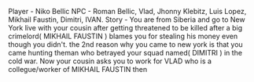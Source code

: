 Player - Niko Bellic
NPC - Roman Bellic, Vlad, Jhonny Klebitz, Luis Lopez,
Mikhail Faustin, Dimitri, IVAN.
Story - You are from Siberia and go to New York 
live with your cousin after getting threatened 
to be killed after a big crimelord( MIKHAIL FAUSTIN ) blames you 
for stealing his money even though you didn't.
the 2nd reason why you came to new york is that you 
came hunting theman who betrayed your squad named( DIMITRI )
 in the cold war. Now your cousin asks you to work for VLAD who is a collegue/worker of 
MIKHAIL FAUSTIN then 